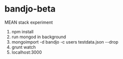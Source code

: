 # bandjo-beta
MEAN stack experiment

1. npm install
2. run mongod in background 
3. mongoimport -d bandjo -c users testdata.json --drop
4. grunt watch
5. localhost:3000
